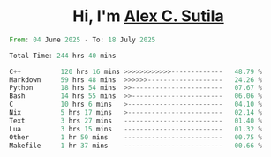 <h1 align="center">Hi, I'm <a href="https://github.com/alexsutila" target="blank">Alex C. Sutila</a></h1>

<!--START_SECTION:waka-->

```rust
From: 04 June 2025 - To: 18 July 2025

Total Time: 244 hrs 40 mins

C++          120 hrs 16 mins >>>>>>>>>>>>-------------   48.79 %
Markdown     59 hrs 48 mins  >>>>>>-------------------   24.26 %
Python       18 hrs 54 mins  >>-----------------------   07.67 %
Bash         14 hrs 55 mins  >>-----------------------   06.06 %
C            10 hrs 6 mins   >------------------------   04.10 %
Nix          5 hrs 17 mins   >------------------------   02.14 %
Text         3 hrs 27 mins   -------------------------   01.40 %
Lua          3 hrs 15 mins   -------------------------   01.32 %
Other        1 hr 50 mins    -------------------------   00.75 %
Makefile     1 hr 37 mins    -------------------------   00.66 %
```

<!--END_SECTION:waka-->
